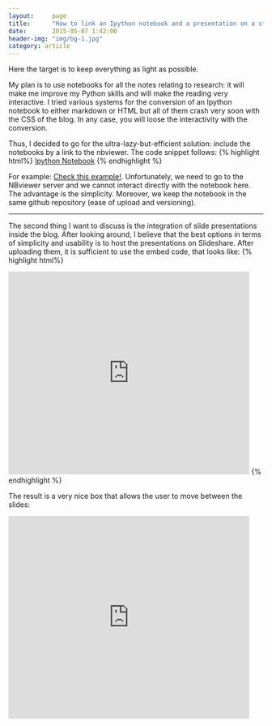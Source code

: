 ```yaml
---
layout:     page
title:      "How to link an Ipython notebook and a presentation on a static blog made with Jekyll"
date:       2015-05-07 1:42:00
header-img: "img/bg-1.jpg"
category: article
---
```


Here the target is to keep everything as light as possible. 

My plan is to use notebooks for all the notes relating to research: it will make me improve my Python skills and will make the reading very interactive. I tried various systems for the conversion of an Ipython notebook to either markdown or HTML but all of them crash very soon with the CSS of the blog. In any case, you will loose the interactivity with the conversion.

Thus, I decided to go for the ultra-lazy-but-efficient solution: include the notebooks by a link to the nbviewer. The code snippet follows:
{% highlight html%}
<a href="http://nbviewer.ipython.org/url/URL_OF_THE_NOTEBOOK">Ipython Notebook</a>
{% endhighlight %}

For example: <a href="http://nbviewer.ipython.org/url/raw.githubusercontent.com/jranieri/jranieri.github.io/master/_notebooks/Untitled.ipynb">Check this example!</a>.
Unfortunately, we need to go to the NBviewer server and we cannot interact directly with the notebook here. The advantage is the simplicity. Moreover, we keep the notebook in the same github repository (ease of upload and versioning). 

<hr>

The second thing I want to discuss is the integration of slide presentations inside the blog. After looking around, I believe that the best options in terms of simplicity and usability is to host the presentations on Slideshare. After uploading them, it is sufficient to use the embed code, that looks like:
{% highlight html%}
<iframe src="https://www.slideshare.net/slideshow/embed_code/key/KWOI2RV5FbuAMI" width="476" height="400" frameborder="0" marginwidth="0" marginheight="0" scrolling="no"></iframe>
{% endhighlight %}

The result is a very nice box that allows the user to move between the slides: 

<iframe src="https://www.slideshare.net/slideshow/embed_code/key/KWOI2RV5FbuAMI" width="476" height="400" frameborder="0" marginwidth="0" marginheight="0" scrolling="no"></iframe>